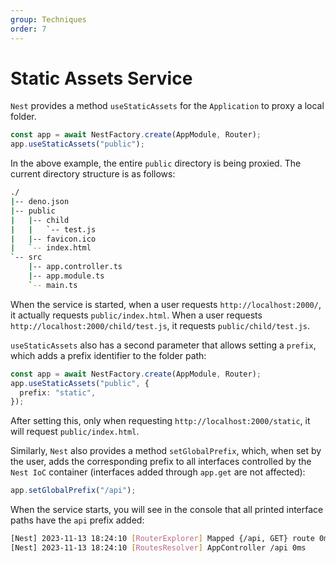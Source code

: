 ```yaml
---
group: Techniques
order: 7
---
```


# Static Assets Service

`Nest` provides a method `useStaticAssets` for the `Application` to proxy a local folder.

```typescript
const app = await NestFactory.create(AppModule, Router);
app.useStaticAssets("public");
```

In the above example, the entire `public` directory is being proxied. The current directory structure is as follows:

```bash
./
|-- deno.json
|-- public
|   |-- child
|   |   `-- test.js
|   |-- favicon.ico
|   `-- index.html
`-- src
    |-- app.controller.ts
    |-- app.module.ts
    `-- main.ts
```

When the service is started, when a user requests `http://localhost:2000/`, it actually requests `public/index.html`. When a user requests `http://localhost:2000/child/test.js`, it requests `public/child/test.js`.

`useStaticAssets` also has a second parameter that allows setting a `prefix`, which adds a prefix identifier to the folder path:

```typescript
const app = await NestFactory.create(AppModule, Router);
app.useStaticAssets("public", {
  prefix: "static",
});
```

After setting this, only when requesting `http://localhost:2000/static`, it will request `public/index.html`.

Similarly, `Nest` also provides a method `setGlobalPrefix`, which, when set by the user, adds the corresponding prefix to all interfaces controlled by the `Nest IoC` container (interfaces added through `app.get` are not affected):

```typescript
app.setGlobalPrefix("/api");
```

When the service starts, you will see in the console that all printed interface paths have the `api` prefix added:

```bash
[Nest] 2023-11-13 18:24:10 [RouterExplorer] Mapped {/api, GET} route 0ms
[Nest] 2023-11-13 18:24:10 [RoutesResolver] AppController /api 0ms
```
